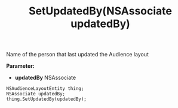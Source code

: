 ﻿---
uid: crmscript_ref_NSAudienceLayoutEntity_SetUpdatedBy
title: SetUpdatedBy(NSAssociate updatedBy)
intellisense: NSAudienceLayoutEntity.SetUpdatedBy
keywords: NSAudienceLayoutEntity, GetUpdatedBy
so.topic: reference
---

Name of the person that last updated the Audience layout

**Parameter:** 
 - **updatedBy** NSAssociate

```crmscript
NSAudienceLayoutEntity thing;
NSAssociate updatedBy;
thing.SetUpdatedBy(updatedBy);
```

